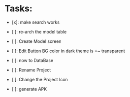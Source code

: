# Tasks:

- [x]: make search works
- [ ]: re-arch the model table
- [ ]: Create Model screen

- [ ]: Edit Button BG color in dark theme is =~ transparent
- [ ]: now to DataBase
- [ ]: Rename Project
- [ ]: Change the Project Icon
- [ ]: generate APK
